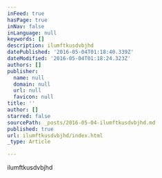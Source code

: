 ```yaml
---
inFeed: true
hasPage: true
inNav: false
inLanguage: null
keywords: []
description: ilumftkusdvbjhd
datePublished: '2016-05-04T01:18:40.339Z'
dateModified: '2016-05-04T01:18:24.323Z'
authors: []
publisher:
  name: null
  domain: null
  url: null
  favicon: null
title: ''
author: []
starred: false
sourcePath: _posts/2016-05-04-ilumftkusdvbjhd.md
published: true
url: ilumftkusdvbjhd/index.html
_type: Article

---
```

ilumftkusdvbjhd